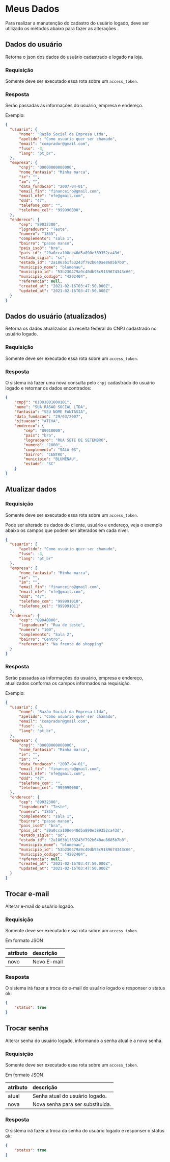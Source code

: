 # Meus Dados

Para realizar a manutenção do cadastro do usuário logado, deve ser utilizado os métodos abaixo para fazer as alterações .

## Dados do usuário

<api method="get" uri="/meus-dados" />

Retorna o json dos dados do usuário cadastrado e logado na loja.

### Requisição

<tag text="auth" type="error"/> Somente deve ser executado essa rota sobre um `access_token`.

### Resposta

Serão passadas as informações do usuário, empresa e endereço.

Exemplo:

```json
{
  "usuario": {
      "nome": "Razão Social da Empresa Ltda",
      "apelido": "Como usuário quer ser chamado",
      "email": "comprador@gmail.com",
      "fuso": -3,
      "lang": "pt_br",
  },
  "empresa": {
      "cnpj": "00000000000000",
      "nome_fantasia": "Minha marca",
      "ie": "",
      "im": "",
      "data_fundacao": "2007-04-01",
      "email_fin": "financeiro@gmail.com",
      "email_nfe": "nfe@gmail.com",
      "ddd": "47",
      "telefone_com": "",
      "telefone_cel": "999990000",
  },
  "endereco": {
      "cep": "89032300",
      "logradouro": "Teste",
      "numero": "1855",
      "complemento": "sala 1",
      "bairro": "passo manso",
      "pais_iso3": "bra",
      "pais_id": "20a0cca108ee48d5a890e389352ca43d",
      "estado_sigla": "sc",
      "estado_id": "2a1863b1f53243f792b640ae8685b7b0",
      "municipio_nome": "blumenau",
      "municipio_id": "53b230479a9c40db95c9189674343c66",
      "municipio_codigo": "4202404",
      "referencia": null,
      "created_at": "2021-02-16T03:47:50.000Z",
      "updated_at": "2021-02-16T03:47:50.000Z"
  }
}
```

## Dados do usuário (atualizados)

<api method="get" uri="/meus-dados/atualizados" />

Retorna os dados atualizados da receita federal do CNPJ cadastrado no usuário logado.

### Requisição

<tag text="auth" type="error"/> Somente deve ser executado essa rota sobre um `access_token`.

### Resposta

O sistema irá fazer uma nova consulta pelo `cnpj` cadastrado do usuário logado e retornar os dados encontrados:

```json
{
	"cnpj": "01001001000101",
	"nome": "SUA RASAO SOCIAL LTDA",
    "fantasia": "SEU NOME FANTASIA",
    "data_fundacao": "29/03/2007",
    "situacao": "ATIVA",
    "endereco": {
        "cep": "89010000",
        "pais": "bra",
        "logradouro": "RUA SETE DE SETEMBRO",
        "numero": "1000",
        "complemento": "SALA 03",
        "bairro": "CENTRO",
        "municipio": "BLUMENAU",
        "estado": "SC"
    }
}
```

## Atualizar dados

<api method="put" uri="/meus-dados" />

### Requisição

<tag text="auth" type="error"/> Somente deve ser executado essa rota sobre um `access_token`.

Pode ser alterado os dados do cliente, usuário e endereço, veja o exemplo abaixo os campos que podem ser alterados em cada nivel.

```json
{
  "usuario": {
      "apelido": "Como usuário quer ser chamado",
      "fuso": -3,
      "lang": "pt_br"
  },
  "empresa": {
      "nome_fantasia": "Minha marca",
      "ie": "",
      "im": "",
      "email_fin": "financeiro@gmail.com",
      "email_nfe": "nfe@gmail.com",
      "ddd": "47",
      "telefone_com": "999991010",
      "telefone_cel": "999991011"
  },
  "endereco": {
      "cep": "89040000",
      "logradouro": "Rua de teste",
      "numero": "100",
      "complemento": "Sala 2",
      "bairro": "Centro",
      "referencia": "Na frente do shopping"
  }
}
```

### Resposta

Serão passadas as informações do usuário, empresa e endereço, atualizados conforma os campos informados na requisição.

Exemplo:

```json
{
  "usuario": {
      "nome": "Razão Social da Empresa Ltda",
      "apelido": "Como usuario quer ser chamado",
      "email": "comprador@gmail.com",
      "fuso": -3,
      "lang": "pt_br",
  },
  "empresa": {
      "cnpj": "00000000000000",
      "nome_fantasia": "Minha marca",
      "ie": "",
      "im": "",
      "data_fundacao": "2007-04-01",
      "email_fin": "financeiro@gmail.com",
      "email_nfe": "nfe@gmail.com",
      "ddd": "47",
      "telefone_com": "",
      "telefone_cel": "999990000",
  },
  "endereco": {
      "cep": "89032300",
      "logradouro": "Teste",
      "numero": "1855",
      "complemento": "sala 1",
      "bairro": "passo manso",
      "pais_iso3": "bra",
      "pais_id": "20a0cca108ee48d5a890e389352ca43d",
      "estado_sigla": "sc",
      "estado_id": "2a1863b1f53243f792b640ae8685b7b0",
      "municipio_nome": "blumenau",
      "municipio_id": "53b230479a9c40db95c9189674343c66",
      "municipio_codigo": "4202404",
      "referencia": null,
      "created_at": "2021-02-16T03:47:50.000Z",
      "updated_at": "2021-02-16T03:47:50.000Z"
  }
}
```

## Trocar e-mail

<api method="put" uri="/meus-dados/trocar-email" />

Alterar e-mail do usuário logado.

### Requisição

<tag text="auth" type="error"/> Somente deve ser executado essa rota sobre um `access_token`.

Em formato JSON

| atributo  | descrição                                     |
|:----------|:----------------------------------------------|
| novo      | Novo E-mail <Badge text="obrigatório"/>       |

### Resposta

O sistema irá fazer a troca do e-mail do usuário logado e responser o status ok:

```json
{
	"status": true
}
```

## Trocar senha

<api method="put" uri="/meus-dados/trocar-senha" />

Alterar senha do usuário logado, informando a senha atual e a nova senha.

### Requisição

<tag text="auth" type="error"/> Somente deve ser executado essa rota sobre um `access_token`.

Em formato JSON

| atributo  | descrição                                                        |
|:----------|:-----------------------------------------------------------------|
| atual     | Senha atual do usuário logado. <Badge text="obrigatório"/>       |
| nova      | Nova senha para ser substituida. <Badge text="obrigatório"/>     |

### Resposta

O sistema irá fazer a troca da senha do usuário logado e responser o status ok:

```json
{
	"status": true
}
```